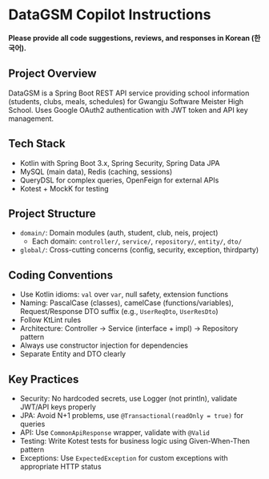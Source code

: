 # DataGSM Copilot Instructions

**Please provide all code suggestions, reviews, and responses in Korean (한국어).**

## Project Overview
DataGSM is a Spring Boot REST API service providing school information (students, clubs, meals, schedules) for Gwangju Software Meister High School. Uses Google OAuth2 authentication with JWT token and API key management.

## Tech Stack
- Kotlin with Spring Boot 3.x, Spring Security, Spring Data JPA
- MySQL (main data), Redis (caching, sessions)
- QueryDSL for complex queries, OpenFeign for external APIs
- Kotest + MockK for testing

## Project Structure
- `domain/`: Domain modules (auth, student, club, neis, project)
  - Each domain: `controller/`, `service/`, `repository/`, `entity/`, `dto/`
- `global/`: Cross-cutting concerns (config, security, exception, thirdparty)

## Coding Conventions
- Use Kotlin idioms: `val` over `var`, null safety, extension functions
- Naming: PascalCase (classes), camelCase (functions/variables), Request/Response DTO suffix (e.g., `UserReqDto`, `UserResDto`)
- Follow KtLint rules
- Architecture: Controller → Service (interface + impl) → Repository pattern
- Always use constructor injection for dependencies
- Separate Entity and DTO clearly

## Key Practices
- Security: No hardcoded secrets, use Logger (not println), validate JWT/API keys properly
- JPA: Avoid N+1 problems, use `@Transactional(readOnly = true)` for queries
- API: Use `CommonApiResponse` wrapper, validate with `@Valid`
- Testing: Write Kotest tests for business logic using Given-When-Then pattern
- Exceptions: Use `ExpectedException` for custom exceptions with appropriate HTTP status
